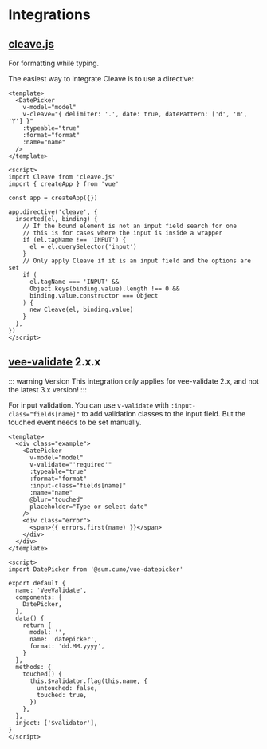 # Integrations

## [cleave.js](https://github.com/nosir/cleave.js)

For formatting while typing.

The easiest way to integrate Cleave is to use a directive:

```vue
<template>
  <DatePicker
    v-model="model"
    v-cleave="{ delimiter: '.', date: true, datePattern: ['d', 'm', 'Y'] }"
    :typeable="true"
    :format="format"
    :name="name"
  />
</template>

<script>
import Cleave from 'cleave.js'
import { createApp } from 'vue'

const app = createApp({})

app.directive('cleave', {
  inserted(el, binding) {
    // If the bound element is not an input field search for one
    // this is for cases where the input is inside a wrapper
    if (el.tagName !== 'INPUT') {
      el = el.querySelector('input')
    }
    // Only apply Cleave if it is an input field and the options are set
    if (
      el.tagName === 'INPUT' &&
      Object.keys(binding.value).length !== 0 &&
      binding.value.constructor === Object
    ) {
      new Cleave(el, binding.value)
    }
  },
})
</script>
```

## [vee-validate](https://github.com/logaretm/vee-validate) 2.x.x

::: warning Version
This integration only applies for vee-validate 2.x, and not the latest 3.x version!
:::

For input validation.
You can use `v-validate` with `:input-class="fields[name]"` to add validation classes to the input field.
But the touched event needs to be set manually.

```vue
<template>
  <div class="example">
    <DatePicker
      v-model="model"
      v-validate="'required'"
      :typeable="true"
      :format="format"
      :input-class="fields[name]"
      :name="name"
      @blur="touched"
      placeholder="Type or select date"
    />
    <div class="error">
      <span>{{ errors.first(name) }}</span>
    </div>
  </div>
</template>

<script>
import DatePicker from '@sum.cumo/vue-datepicker'

export default {
  name: 'VeeValidate',
  components: {
    DatePicker,
  },
  data() {
    return {
      model: '',
      name: 'datepicker',
      format: 'dd.MM.yyyy',
    }
  },
  methods: {
    touched() {
      this.$validator.flag(this.name, {
        untouched: false,
        touched: true,
      })
    },
  },
  inject: ['$validator'],
}
</script>
```
